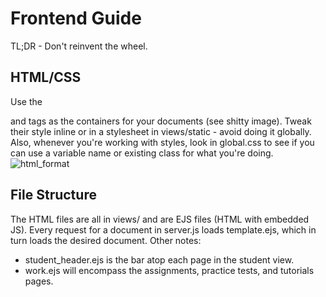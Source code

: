# Frontend Guide
TL;DR - Don't reinvent the wheel.
## HTML/CSS
Use the <main> and <content> tags as the containers for your documents (see shitty image). Tweak their style inline or in a stylesheet in views/static - avoid doing it globally. Also, whenever you're working with styles, look in global.css to see if you can use a variable name or existing class for what you're doing.
![html_format](https://user-images.githubusercontent.com/81930371/114947634-7938c000-9e1b-11eb-8b99-bf155d0be3df.PNG)
## File Structure
  The HTML files are all in views/ and are EJS files (HTML with embedded JS). Every request for a document in server.js loads template.ejs, which in turn loads the desired document. Other notes:
  * student_header.ejs is the bar atop each page in the student view.
  * work.ejs will encompass the assignments, practice tests, and tutorials pages.
